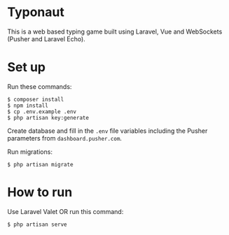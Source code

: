 # Typonaut

This is a web based typing game built using Laravel, Vue and WebSockets (Pusher and Laravel Echo).

# Set up

Run these commands:

```
$ composer install
$ npm install
$ cp .env.example .env
$ php artisan key:generate
```

Create database and fill in the `.env` file variables including the Pusher parameters from `dashboard.pusher.com`.

Run migrations:

```
$ php artisan migrate
```

# How to run

Use Laravel Valet OR run this command:

```
$ php artisan serve
```
